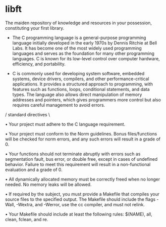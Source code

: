 # libft

The maiden repository of knowledge and resources in your possession, constituting your first library.

* The C programming language is a general-purpose programming language initially developed in the early 1970s by Dennis Ritchie at Bell Labs. It has become one of the most widely used programming languages and serves as the foundation for many other programming languages. C is known for its low-level control over computer hardware, efficiency, and portability.

* C is commonly used for developing system software, embedded systems, device drivers, compilers, and other performance-critical applications. It provides a structured approach to programming, with features such as functions, loops, conditional statements, and data types. The language also allows direct manipulation of memory addresses and pointers, which gives programmers more control but also requires careful management to avoid errors.




/          standard directives           \

• Your project must adhere to the C language requirement.

• Your project must conform to the Norm guidelines. Bonus files/functions will be checked for norm errors, and any such errors will result in a grade of 0.

• Your functions should not terminate abruptly with errors such as segmentation fault, bus error, or double free, except in cases of undefined behavior. Failure to meet this requirement will result in a non-functional evaluation and a grade of 0.

• All dynamically allocated memory must be correctly freed when no longer needed. No memory leaks will be allowed.

• If required by the subject, you must provide a Makefile that compiles your source files to the specified output. The Makefile should include the flags -Wall, -Wextra, and -Werror, use the cc compiler, and must not relink.


• Your Makefile should include at least the following rules: $(NAME), all, clean, fclean, and re.


